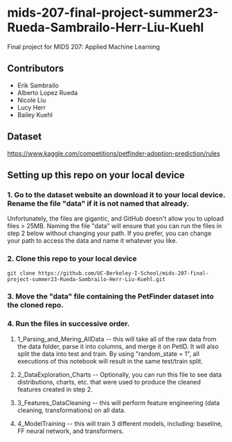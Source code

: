 # mids-207-final-project-summer23-Rueda-Sambrailo-Herr-Liu-Kuehl
Final project for MIDS 207: Applied Machine Learning

## Contributors
- Erik Sambrailo
- Alberto Lopez Rueda
- Nicole Liu
- Lucy Herr
- Bailey Kuehl

## Dataset 
https://www.kaggle.com/competitions/petfinder-adoption-prediction/rules

## Setting up this repo on your local device
### 1. Go to the dataset website an download it to your local device. Rename the file "data" if it is not named that already.
Unfortunately, the files are gigantic, and GitHub doesn't allow you to upload files > 25MB.
Naming the file "data" will ensure that you can run the files in step 2 below without changing your path. If you prefer, you can change your path to access the data and name it whatever you like.

### 2. Clone this repo to your local device
```git clone https://github.com/UC-Berkeley-I-School/mids-207-final-project-summer23-Rueda-Sambrailo-Herr-Liu-Kuehl.git```

### 3. Move the "data" file containing the PetFinder dataset into the cloned repo.

### 4. Run the files in successive order.
1. 1_Parsing_and_Mering_AllData -- this will take all of the raw data from the data folder, parse it into columns, and merge it on PetID. It will also split the data into test and train. By using "random_state = 1", all executions of this notebook will result in the same test/train split.

2. 2_DataExploration_Charts -- Optionally, you can run this file to see data distributions, charts, etc. that were used to produce the cleaned features created in step 2.

3. 3_Features_DataCleaning -- this will perform feature engineering (data cleaning, transformations) on all data.

4. 4_ModelTraining -- this will train 3 different models, including: baseline, FF neural network, and transformers.
